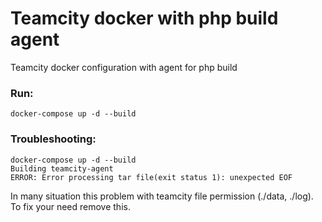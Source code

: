 # Teamcity docker with php build agent
Teamcity docker configuration with agent for php build
### Run:
```
docker-compose up -d --build
```
### Troubleshooting:
```
docker-compose up -d --build
Building teamcity-agent
ERROR: Error processing tar file(exit status 1): unexpected EOF
```
In many situation this problem with teamcity file permission (./data, ./log). To fix your need remove this.